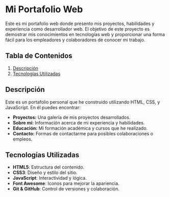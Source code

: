 # Mi Portafolio Web

Este es mi portafolio web donde presento mis proyectos, habilidades y experiencia como desarrollador web. El objetivo de este proyecto es demostrar mis conocimientos en tecnologías web y proporcionar una forma fácil para los empleadores y colaboradores de conocer mi trabajo.

## Tabla de Contenidos

1. [Descripción](#descripción)
2. [Tecnologías Utilizadas](#tecnologías-utilizadas)

## Descripción

Este es un portafolio personal que he construido utilizando HTML, CSS, y JavaScript. En él puedes encontrar:

- **Proyectos:** Una galería de mis proyectos desarrollados.
- **Sobre mí:** Información acerca de mi experiencia y habilidades.
- **Educación:** Mi formación académica y cursos que he realizado.
- **Contacto:** Formas de contactarme para posibles colaboraciones o empleos.

## Tecnologías Utilizadas

- **HTML5**: Estructura del contenido.
- **CSS3**: Diseño y estilo del sitio.
- **JavaScript**: Interactividad y lógica.
- **Font Awesome**: Iconos para mejorar la apariencia.
- **Git & GitHub**: Control de versiones y colaboración.
